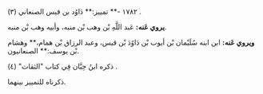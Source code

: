 ١٧٨٢ -** تمييز:** دَاوُد بن قيس الصنعاني (٣) .

**يروي عَنه:** عَبد اللَّهِ بْن وهب بْن منبه، وأبيه وهب بْن منبه.

**ويروي عَنه:** ابن ابنه سُلَيْمان بْن أيوب بْن دَاوُدَ بْن قيس، وعبد الرزاق بْن همام،** وهشام بْن يوسف:** الصنعانيون.

ذكره ابنُ حِبَّان فِي كتاب "الثقات" (٤) .

ذكرناه للتمييز بينهما.